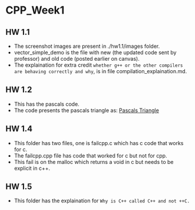 # CPP_Week1

## HW 1.1
- The screenshot images are present in ./hw1.1/images folder.
- vector_simple_demo is the file with new (the updated code sent by professor) and old code (posted earlier on canvas).
- The explaination for extra credit `whether g++ or the other compilers are behaving correctly and why`, is in file compilation_explaination.md.

## HW 1.2
- This has the pascals code.
- The code presents the pascals triangle as:
[Pascals Triangle](./images/pascals.png)

## HW 1.4
- This folder has two files, one is failcpp.c which has c code that works for c.
- The failcpp.cpp file has code that worked for c but not for cpp.
- This fail is on the malloc which returns a void in c but needs to be explicit in c++.

## HW 1.5
- This folder has the explaination for `Why is C++ called C++ and not ++C.`